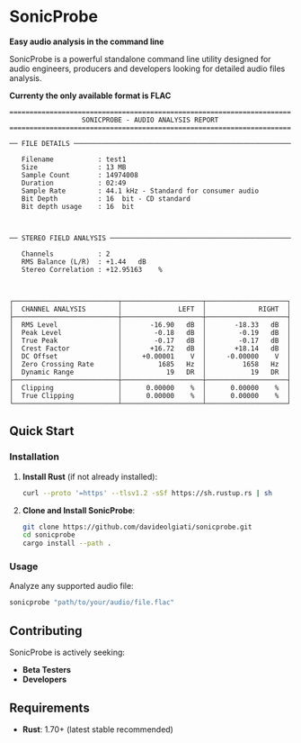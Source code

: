 # SonicProbe

**Easy audio analysis in the command line**

SonicProbe is a powerful standalone command line utility designed for audio engineers, producers and developers looking for detailed audio files analysis.

**Currenty the only available format is FLAC**

```
======================================================================
                  SONICPROBE - AUDIO ANALYSIS REPORT                  
======================================================================

── FILE DETAILS ──────────────────────────────────────────────────────

   Filename           : test1
   Size               : 13 MB
   Sample Count       : 14974008
   Duration           : 02:49
   Sample Rate        : 44.1 kHz - Standard for consumer audio
   Bit Depth          : 16  bit - CD standard
   Bit depth usage    : 16  bit



── STEREO FIELD ANALYSIS ─────────────────────────────────────────────

   Channels           : 2
   RMS Balance (L/R)  : +1.44   dB
   Stereo Correlation : +12.95163    %



┌──────────────────────────┬────────────────────┬────────────────────┐
│  CHANNEL ANALYSIS        │              LEFT  │             RIGHT  │
├──────────────────────────┼────────────────────┼────────────────────┤
│  RMS Level               │       -16.90   dB  │       -18.33   dB  │
│  Peak Level              │        -0.18   dB  │        -0.19   dB  │
│  True Peak               │        -0.17   dB  │        -0.17   dB  │
│  Crest Factor            │       +16.72   dB  │       +18.14   dB  │
│  DC Offset               │     +0.00001    V  │     -0.00000    V  │
│  Zero Crossing Rate      │         1685   Hz  │         1658   Hz  │
│  Dynamic Range           │           19   DR  │           19   DR  │
├──────────────────────────┼────────────────────┼────────────────────┤
│  Clipping                │      0.00000    %  │      0.00000    %  │
│  True Clipping           │      0.00000    %  │      0.00000    %  │
└──────────────────────────┴────────────────────┴────────────────────┘
```

## Quick Start

### Installation

1. **Install Rust** (if not already installed):
   ```bash
   curl --proto '=https' --tlsv1.2 -sSf https://sh.rustup.rs | sh
   ```

2. **Clone and Install SonicProbe**:
   ```bash
   git clone https://github.com/davideolgiati/sonicprobe.git
   cd sonicprobe
   cargo install --path .
   ```

### Usage

Analyze any supported audio file:

```bash
sonicprobe "path/to/your/audio/file.flac"
```

## Contributing

SonicProbe is actively seeking:

- **Beta Testers**
- **Developers**

## Requirements

- **Rust**: 1.70+ (latest stable recommended)

